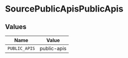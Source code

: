 # SourcePublicApisPublicApis


## Values

| Name          | Value         |
| ------------- | ------------- |
| `PUBLIC_APIS` | public-apis   |